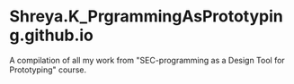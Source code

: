 # Shreya.K_PrgrammingAsPrototyping.github.io
A compilation of all my work from "SEC-programming as a Design Tool for Prototyping" course.
